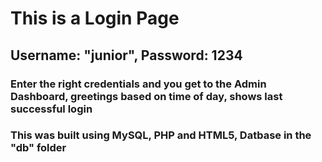 # This is a Login Page
## Username: "junior", Password: 1234
### Enter the right credentials and you get to the Admin Dashboard, greetings based on time of day, shows last successful login
### This was built using MySQL, PHP and HTML5, Datbase in the "db" folder
